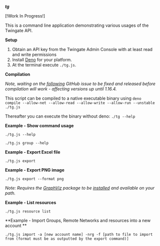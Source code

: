 
***tg***

[!Work In Progress!]

This is a command line application demonstrating various usages of the Twingate API.


**Setup**
1. Obtain an API key from the Twingate Admin Console with at least read and write permissions
2. Install [Deno](https://deno.land/#installation) for your platform.
3. At the terminal execute ``./tg.js``.

**Compilation**

*Note, waiting on the [following](https://github.com/denoland/deno/issues/12086) GitHub issue to be fixed and released before compilation will work - affecting versions up until 1.16.4.*


This script can be compiled to a native executable binary using `deno compile --allow-net --allow-read --allow-write --allow-run --unstable ./tg.js`

Thereafter you can execute the binary without deno: ``./tg --help``

**Example - Show command usage**

``./tg.js --help``

``./tg.js group --help``

**Example - Export Excel file**

``./tg.js export``

**Example - Export PNG image**

``./tg.js export --format png``

*Note: Requires the [GraphViz](https://graphviz.gitlab.io) package to be [installed](https://graphviz.gitlab.io/download/#executable-packages) and available on your path.*

**Example - List resources**

``./tg.js resource list``

**Example - Import Groups, Remote Networks and resources into a new account **

``./tg.js import -a [new account name] -nrg -f [path to file to import from (format must be as outputted by the export command)]``
